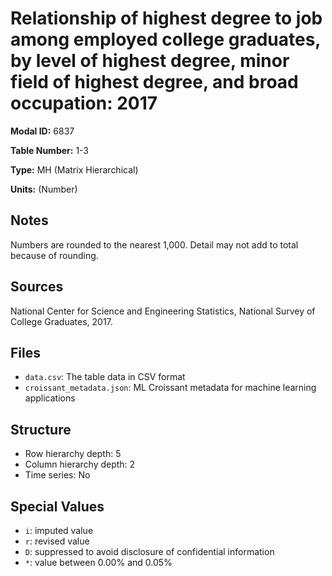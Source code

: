# Relationship of highest degree to job among employed college graduates, by level of highest degree, minor field of highest degree, and broad occupation: 2017

**Modal ID:** 6837

**Table Number:** 1-3

**Type:** MH (Matrix Hierarchical)

**Units:** (Number)

## Notes

Numbers are rounded to the nearest 1,000. Detail may not add to total because of rounding.

## Sources

National Center for Science and Engineering Statistics, National Survey of College Graduates, 2017.

## Files

- `data.csv`: The table data in CSV format
- `croissant_metadata.json`: ML Croissant metadata for machine learning applications

## Structure

- Row hierarchy depth: 5
- Column hierarchy depth: 2
- Time series: No

## Special Values

- `i`: imputed value
- `r`: revised value
- `D`: suppressed to avoid disclosure of confidential information
- `*`: value between 0.00% and 0.05%
